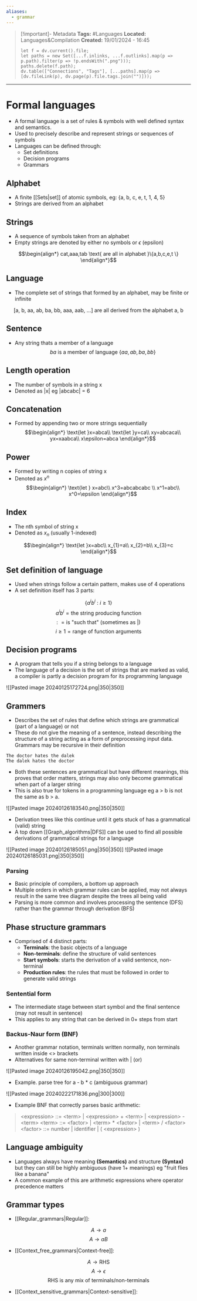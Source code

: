 ```yaml
---
aliases:
  - grammar
---
```

> [!important]- Metadata
> **Tags:** #Languages 
> **Located:** Languages&Compilation
> **Created:** 19/01/2024 - 16:45
> ```dataviewjs
> let f = dv.current().file;
> let paths = new Set([...f.inlinks, ...f.outlinks].map(p => p.path).filter(p => !p.endsWith(".png")));
> paths.delete(f.path);
> dv.table(["Connections", "Tags"], [...paths].map(p => [dv.fileLink(p), dv.page(p).file.tags.join("")]));
> ```

___
# Formal languages
- A formal language is a set of rules & symbols with well defined syntax and semantics. 
- Used to precisely describe and represent strings or sequences of symbols
- Languages can be defined through:
	- Set definitions 
	- Decision programs 
	- Grammars

## Alphabet
- A finite [[Sets|set]] of atomic symbols, eg: {a, b, c, e, t, 1, 4, 5}
- Strings are derived from an alphabet 

## Strings
- A sequence of symbols taken from an alphabet 
- Empty strings are denoted by either no symbols or $\epsilon$ (epsilon)

$$\begin{align*}
cat,aaa,tab \text{ are all in alphabet }\{a,b,c,e,t  \}
\end{align*}$$
## Language
- The complete set of strings that formed by an alphabet, may be finite or infinite 

$$\text{[a, b, aa, ab, ba, bb, aaa, aab, ...] are all derived from the alphabet {a, b}}$$
## Sentence
- Any string thats a member of a language 
$$ba \text{ is a member of language }\{ aa,ab,ba,bb \}$$



## Length operation
- The number of symbols in a string x
- Denoted as |x| eg |abcabc| = 6
## Concatenation
- Formed by appending two or more strings sequentially 
$$\begin{align*}
\text{let }x=abca\\
\text{let }y=ca\\
xy=abcaca\\
yx=xaabca\\
x\epsilon=abca
\end{align*}$$

## Power
- Formed by writing n copies of string x
- Denoted as $x^n$
$$\begin{align*}
\text{let } x=abc\\
x^3=abcabcabc \\
x^1=abc\\
x^0=\epsilon
\end{align*}$$
## Index
- The nth symbol of string x
- Denoted as $x_{n}$ (usually 1-indexed)

$$\begin{align*}
\text{let }x=abc\\
x_{1}=a\\
x_{2}=b\\
x_{3}=c
\end{align*}$$

## Set definition of language
- Used when strings follow a certain pattern, makes use of 4 operations 
- A set definition itself has 3 parts:

$$\{ a^ib^{i}\text{ : }i\geq{1}\} $$
$$a^ib^{i}=\text{the string producing function}$$
$$\text{: }=\text{is "such that" (sometimes as |)}$$
$$i\geq{1=\text{range of function arguments}}$$

## Decision programs
- A program that tells you if a string belongs to a language 
- The language of a decision is the set of strings that are marked as valid, a compiler is partly a decision program for its programming language 

![[Pasted image 20240125172724.png|350|350]]

## Grammers
- Describes the set of rules that define which strings are grammatical (part of a language) or not
- These do not give the meaning of a sentence, instead describing the structure of a string acting as a form of preprocessing input data. Grammars may be recursive in their definition

```
The doctor hates the dalek 
The dalek hates the doctor 
```

- Both these sentences are grammatical but have different meanings, this proves that order matters, strings may also only become grammatical when part of a larger string 
- This is also true for tokens in a programming language eg a > b is not the same as b > a. 

![[Pasted image 20240126183540.png|350|350]]

- Derivation trees like this continue until it gets stuck of has a grammatical (valid) string
- A top down [[Graph_algorithms|DFS]] can be used to find all possible derivations of grammatical strings for a language 


![[Pasted image 20240126185051.png|350|350]]
![[Pasted image 20240126185031.png|350|350]]
### Parsing
- Basic principle of compilers, a bottom up approach
- Multiple orders in which grammar rules can be applied, may not always result in the same tree diagram despite the trees all being valid
- Parsing is more common and involves processing the sentence (DFS) rather than the grammar through derivation (BFS)

## Phase structure grammars
- Comprised of 4 distinct parts:
    - **Terminals**: the basic objects of a language 
    - **Non-terminals**: define the structure of valid sentences 
    - **Start symbols**: starts the derivation of a valid sentence, non-terminal
    - **Production rules**: the rules that must be followed in order to generate valid strings

### Sentential form
- The intermediate stage between start symbol and the final sentence (may not result in sentence)
- This applies to any string that can be derived in 0+ steps from start 

### Backus-Naur form (BNF)
- Another grammar notation, terminals written normally, non terminals written inside <> brackets 
- Alternatives for same non-terminal written with | (or)

![[Pasted image 20240126195042.png|350|350]]

- Example. parse tree for a - b \* c (ambiguous grammar)

![[Pasted image 20240222171836.png|300|300]]

- Example BNF that correctly parses basic arithmetic:
> \<expression\> ::= \<term\> | \<expression\> + \<term\> | \<expression\> - \<term\>
> \<term\> ::= \<factor\> | \<term\> * \<factor\> | \<term\> / \<factor\>
> \<factor\> ::= number | identifier | ( \<expression\> )
## Language ambiguity
- Languages always have meaning **(Semantics)** and structure **(Syntax)** but they can still be highly ambiguous (have 1+ meanings) eg "fruit flies like a banana"
- A common example of this are arithmetic expressions where operator precedence matters

## Grammar types 
- [[Regular_grammars|Regular]]:

$$A\to a$$
$$A\to aB$$
- [[Context_free_grammars|Context-free]]:

$$A\to \text{RHS}$$
$$A\to\epsilon$$
$$\text{RHS is any mix of terminals/non-terminals}$$
- [[Context_sensitive_grammars|Context-sensitive]]:





